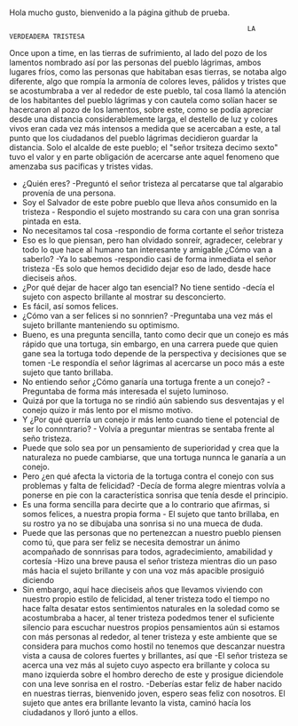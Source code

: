 # 
Hola mucho gusto, bienvenido a la página github de prueba.


                                                                LA VERDEADERA TRISTESA

Once upon a time, en las tierras de sufrimiento, al lado del pozo de los lamentos
nombrado así por las personas del pueblo lágrimas, ambos lugares fríos,
como las personas que habitaban esas tierras, se notaba algo diferente,
algo que rompía la armonía de colores leves, pálidos y tristes que se 
acostumbraba a ver al rededor de este pueblo, tal cosa llamó la atención
de los habitantes del pueblo lágrimas y con cautela como solían hacer
se hacercaron al pozo de los lamentos, sobre este, como se podía apreciar
desde una distancia considerablemente larga, el destello de luz y colores
vivos eran cada vez más intensos a medida que se acercaban a este, a tal punto
que los ciudadanos del pueblo lágrimas decidieron guardar la distancia.
Solo el alcalde de este pueblo; el "señor trsiteza decimo sexto" tuvo el valor
y en parte obligación de acercarse ante aquel fenomeno que amenzaba sus pacificas 
y tristes vidas.
- ¿Quién eres? -Preguntó el señor tristeza al percatarse que tal algarabio provenía
de una persona.
- Soy el Salvador de este pobre pueblo que lleva años consumido en la tristeza -
Respondio el sujeto mostrando su cara con una gran sonrisa pintada en esta.
- No necesitamos tal cosa -respondio de forma cortante el señor tristeza
- Eso es lo que piensan, pero han olvidado sonreír, agradecer, celebrar y 
todo lo que hace al humano tan interesante y amigable ¿Cómo van a saberlo?
-Ya lo sabemos -respondio casi de forma inmediata el señor tristeza -Es solo
que hemos decidido dejar eso de lado, desde hace dieciseis años.
- ¿Por qué dejar de hacer algo tan esencial? No tiene sentido -decía
el sujeto con aspecto brillante al mostrar su desconcierto.
- Es fácil, así somos felices.
- ¿Cómo van a ser felices si no sonnrien? -Preguntaba una vez más el sujeto brillante 
manteniendo su optimismo.
- Bueno, es una pregunta sencilla, tanto como decir que un conejo es más rápido
que una tortuga, sin embargo, en una carrera puede que quien gane sea la tortuga
todo depende de la perspectiva y decisiones que se tomen -Le respondía el señor
lágrimas al acercarse un poco más a este sujeto que tanto brillaba.
- No entiendo señor ¿Cómo ganaría una tortuga frente a un conejo? -Preguntaba
de forma más interesada el sujeto luminoso.
- Quizá por que la tortuga no se rindió aún sabiendo sus desventajas
y el conejo quizo ir más lento por el mismo motivo.
- Y ¿Por qué querría un conejo ir más lento cuando tiene el potencial
de ser lo connntrario? - Volvía a preguntar mientras se sentaba frente
al seño tristeza.
- Puede que solo sea por un pensamiento de superioridad y crea 
que la naturaleza no puede cambiarse, que una tortuga nunnca le
ganaría a un conejo.
- Pero ¿en qué afecta la victoria de la tortuga contra el conejo con
sus problemas y falta de felicidad? -Decía de forma alegre mientras volvía
a ponerse en pie con la característica sonrisa que tenía desde el principio.
- Es una forma sencilla para decirte que a lo contrario que afirmas, si
somos felices, a nuestra propia forma - El sujeto que tanto brillaba, en su 
rostro ya no se dibujaba una sonrisa si no una mueca de duda.
- Puede que las personas que no pertenezcan a nuestro pueblo piensen
como tú, que para ser feliz se necesita demostrar un ánimo acompañado
de sonnrisas para todos, agradecimiento, amabilidad y cortesía -Hizo
una breve pausa el señor tristeza mientras dio un paso más hacia el 
sujeto brillante y con una voz más apacible prosiguió diciendo
- Sin embargo, aquí hace dieciseis años que llevamos viviendo 
con nuestro propio estilo de felicidad, al tener tristeza todo el tiempo
no hace falta desatar estos sentimientos naturales en la soledad como
se acostumbraba a hacer, al tener tristeza podedmos tener el suficiente
silencio para escuchar nuestros propios pensamientos aún si estamos con
más personas al rededor, al tener tristeza y este ambiente que se 
considera para muchos como hostil no tenemos que descanzar nuestra vista
a causa de colores fuertes y brillantes, así que -El señor tristeza se acerca
una vez más al sujeto cuyo aspecto era brillante y coloca su mano izquierda
sobre el hombro derecho de este y prosigue diciendole con una leve sonrisa en el 
rostro.
-Deberías estar feliz de haber nacido en nuestras tierras, bienvenido joven, 
espero seas feliz con nosotros.
El sujeto que antes era brillante levanto la vista, caminó hacía los ciudadanos
y lloró junto a ellos.
